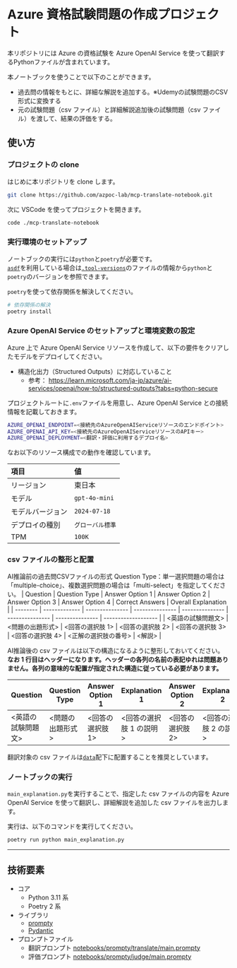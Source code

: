 # Azure 資格試験問題の作成プロジェクト

本リポジトリには Azure の資格試験を Azure OpenAI Service を使って翻訳するPythonファイルが含まれています。

本ノートブックを使うことで以下のことができます。

- 過去問の情報をもとに、詳細な解説を追加する。※Udemyの試験問題のCSV形式に変換する
- 元の試験問題（csv ファイル）と詳細解説追加後の試験問題（csv ファイル）を渡して、結果の評価をする。

## 使い方

### プロジェクトの clone

はじめに本リポジトリを clone します。

```sh
git clone https://github.com/azpoc-lab/mcp-translate-notebook.git
```

次に VSCode を使ってプロジェクトを開きます。

```sh
code ./mcp-translate-notebook
```

### 実行環境のセットアップ

ノートブックの実行には`python`と`poetry`が必要です。  
[`asdf`](https://asdf-vm.com/)を利用している場合は[`.tool-versions`](./.tool-versions)のファイルの情報から`python`と`poetry`のバージョンを参照できます。

`poetry`を使って依存関係を解決してください。

```sh
# 依存関係の解決
poetry install
```

### Azure OpenAI Service のセットアップと環境変数の設定

Azure 上で Azure OpenAI Service リソースを作成して、以下の要件をクリアしたモデルをデプロイしてください。

- 構造化出力（Structured Outputs）に対応していること
  - 参考： https://learn.microsoft.com/ja-jp/azure/ai-services/openai/how-to/structured-outputs?tabs=python-secure

プロジェクトルートに`.env`ファイルを用意し、Azure OpenAI Service との接続情報を記載しておきます。

```sh
AZURE_OPENAI_ENDPOINT=<接続先のAzureOpenAIServiceリソースのエンドポイント>
AZURE_OPENAI_API_KEY=<接続先のAzureOpenAIServiceリソースのAPIキー>
AZURE_OPENAI_DEPLOYMENT=<翻訳・評価に利用するデプロイ名>
```

なお以下のリソース構成での動作を確認しています。

| 項目             | 値               |
| :--------------- | :--------------- |
| リージョン       | 東日本           |
| モデル           | `gpt-4o-mini`    |
| モデルバージョン | `2024-07-18`     |
| デプロイの種別   | `グローバル標準` |
| TPM              | `100K`           |

### csv ファイルの整形と配置

AI推論前の過去問CSVファイルの形式
Question Type：単一選択問題の場合は「multiple-choice」、複数選択問題の場合は「multi-select」を指定してください。
| Question | Question Type | Answer Option 1 | Answer Option 2 | Answer Option 3 | Answer Option 4 | Correct Answers | Overall Explanation |
| -------- | ------------- | --------------- | --------------- | --------------- | --------------- | --------------- | ------------------- |
| <英語の試験問題文> | <問題の出題形式> | <回答の選択肢 1> | <回答の選択肢 2> | <回答の選択肢 3> | <回答の選択肢 4> | <正解の選択肢の番号> | <解説> |

AI推論後の csv ファイルは以下の構造になるように整形しておいてください。  
**なお 1 行目はヘッダーになります。ヘッダーの各列の名前の表記ゆれは問題ありません。各列の意味的な配置が指定された構造に従っている必要があります。**

| Question           | Question Type    | Answer Option 1  | Explanation 1            | Answer Option 2  | Explanation 2           | Answer Option 3  | Explanation 3            | Answer Option 4   | Explanation 4            | Answer Option 5  | Explanation 5           | Answer Option 6  | Explanation 6           | Correct Answers      | Overall Explanation | Domain           |
| ------------------ | ---------------- | ---------------- | ------------------------ | ---------------- | ----------------------- | ---------------- | ------------------------ | ----------------- | ------------------------ | ---------------- | ----------------------- | ---------------- | ----------------------- | -------------------- | ------------------- | ---------------- |
| <英語の試験問題文> | <問題の出題形式> | <回答の選択肢 1> | <回答の選択肢 1 の説明>  | <回答の選択肢 2> | <回答の選択肢 2 の説明> | <回答の選択肢 3> | <回答の選択肢 3 の説明>  | <回答の選択肢 4>  | <回答の選択肢 4 の説明>  | <回答の選択肢 5> | <回答の選択肢 5 の説明> | <回答の選択肢 6> | <回答の選択肢 6 の説明> | <正解の選択肢の番号> | <解説>              | <問題の出題分野> |

翻訳対象の csv ファイルは[`data`](./data/.keep)配下に配置することを推奨としています。

### ノートブックの実行

`main_explanation.py`を実行することで、指定した csv ファイルの内容を Azure OpenAI Service を使って翻訳し、詳細解説を追加した csv ファイルを出力します。

実行は、以下のコマンドを実行してください。

```sh
poetry run python main_explanation.py
```

---

## 技術要素

- コア
  - Python 3.11 系
  - Poetry 2 系
- ライブラリ
  - [prompty](https://github.com/microsoft/prompty)
  - [Pydantic](https://docs.pydantic.dev/latest/)
- プロンプトファイル
  - 翻訳プロンプト [notebooks/prompty/translate/main.prompty](./notebooks/prompty/translate/main.prompty)
  - 評価プロンプト [notebooks/prompty/judge/main.prompty](./notebooks/prompty/judge/main.prompty)
